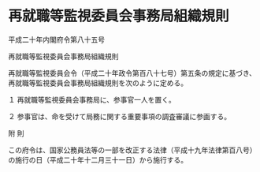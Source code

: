 # 再就職等監視委員会事務局組織規則

平成二十年内閣府令第八十五号

再就職等監視委員会事務局組織規則

再就職等監視委員会令（平成二十年政令第百八十七号）第五条の規定に基づき、再就職等監視委員会事務局組織規則を次のように定める。

１ 再就職等監視委員会事務局に、参事官一人を置く。

２ 参事官は、命を受けて局務に関する重要事項の調査審議に参画する。

附 則

この府令は、国家公務員法等の一部を改正する法律（平成十九年法律第百八号）の施行の日（平成二十年十二月三十一日）から施行する。
